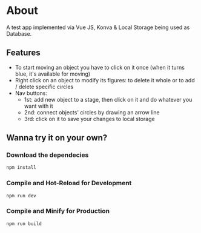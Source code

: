 # About

A test app implemented via Vue JS, Konva & Local Storage being used as Database.

## Features

- To start moving an object you have to click on it once (when it turns blue, it's available for moving)
- Right click on an object to modify its figures: to delete it whole or to add / delete specific circles
- Nav buttons:
  - 1st: add new object to a stage, then click on it and do whatever you want with it
  - 2nd: connect objects' circles by drawing an arrow line
  - 3rd: click on it to save your changes to local storage

## Wanna try it on your own?

### Download the dependecies

```sh
npm install
```

### Compile and Hot-Reload for Development

```sh
npm run dev
```

### Compile and Minify for Production

```sh
npm run build
```
